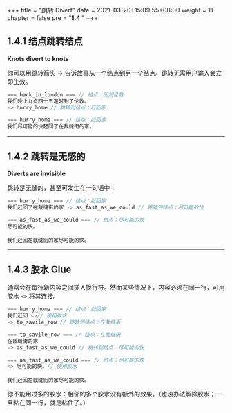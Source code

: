 +++
title = "跳转 Divert"
date = 2021-03-20T15:09:55+08:00
weight = 11
chapter = false
pre = "<b>1.4 </b>"
+++

## 1.4.1 结点跳转结点

**Knots divert to knots**

你可以用跳转箭头 -> 告诉故事从一个结点到另一个结点。跳转无需用户输入会立即生效。

```c
=== back_in_london === // 结点：回到伦敦
我们晚上九点四十五准时到了伦敦。
-> hurry_home // 跳转到结点：赶回家

=== hurry_home === // 结点：赶回家
我们尽可能的快赶回了在裁缝街的家。
```
---

## 1.4.2 跳转是无感的

**Diverts are invisible**

跳转是无缝的，甚至可发生在一句话中：

```c
=== hurry_home === // 结点：赶回家
我们赶回了在裁缝街的家 -> as_fast_as_we_could // 跳转到结点：尽可能的快

=== as_fast_as_we_could === // 结点：尽可能的快
尽可能的快。
```

```plaintext
我们赶回在裁缝街的家尽可能的快。
```

---

## 1.4.3 胶水 Glue

通常会在每行新内容之间插入换行符。然而某些情况下，内容必须在同一行，可用胶水 `<>` 将其连接。

```c
=== hurry_home === // 结点：赶回家
我们赶回 <>// 使用胶水
-> to_savile_row // 跳转到结点：在裁缝街

=== to_savile_row === // 结点：在裁缝街
在裁缝街的家
-> as_fast_as_we_could // 跳转到结点：尽可能的快

=== as_fast_as_we_could === // 结点：尽可能的快
<> 尽可能的快。// 使用胶水
```

```plaintext
我们赶回在裁缝街的家尽可能的快。
```

你不能用过多的胶水：相邻的多个胶水没有额外的效果。（也没办法解除胶水；一旦粘在同一行，就是粘住了。）

